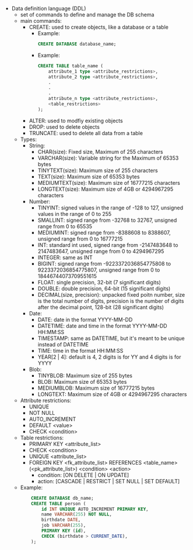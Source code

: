   * Data definition language (DDL)
    * set of commands to define and manage the DB schema
    * main commands: 
      * CREATE: used to create objects, like a database or a table
        * Example:
            ```sql
            CREATE DATABASE database_name;
            ```
        * Example:
            ```sql
            CREATE TABLE table_name (
                attribute_1 type <attribute_restrictions>,
                attribute_2 type <attribute_restrictions>,
                .
                .
                .
                attribute_n type <attribute_restrictions>,
                <table_restrictions>
            );
            ```
      * ALTER: used to modfiy existing objects
      * DROP: used to delete objects
      * TRUNCATE: used to delete all data from a table
    * Types:
      * String:
        * CHAR(size): Fixed size,  Maximum of 255 characters
        * VARCHAR(size): Variable string for the  Maximum of 65353 bytes
        * TINYTEXT(size):  Maximum size of 255 characters
        * TEXT(size):  Maximum size of 65353 bytes
        * MEDIUMTEXT(size):  Maximum size of 16777215 characters
        * LONGTEXT(size):  Maximum size of 4GB or 4294967295 characters
      * Number:
        * TINYINT: signed values in the range of -128 to 127, unsigned values in the range of 0 to 255
        * SMALLINT: signed range from -32768 to 32767, unsigned range from 0 to 65535
        * MEDIUMINT: signed range from -8388608 to 8388607, unsigned range from 0 to 16777215
        * INT: standard int used, signed range from -2147483648 to 2147483647, unsigned range from 0 to 4294967295
        * INTEGER: same as INT
        * BIGINT: signed range from -9223372036854775808 to 9223372036854775807, unsigned range from 0 to 18446744073709551615
        * FLOAT: single precision, 32-bit (7 significant digits)
        * DOUBLE: double precision, 64-bit (15 significant digits)
        * DECIMAL(size, precision): unpacked fixed poitn number, size is the total number of digits, precision is the number of digits after the decimal point, 128-bit (28 significant digits)
      * Date:
        * DATE: date in the format YYYY-MM-DD
        * DATETIME: date and time in the format YYYY-MM-DD HH:MM:SS
        * TIMESTAMP: same as DATETIME, but it's meant to be unique instead of DATETIME
        * TIME: time in the format HH:MM:SS
        * YEAR[2 | 4]: default is 4, 2 digits is for YY and 4 digits is for YYYY
      * Blob:
        * TINYBLOB: Maximum size of 255 bytes
        * BLOB: Maximum size of 65353 bytes
        * MEDIUMBLOB: Maximum size of 16777215 bytes
        * LONGTEXT: Maximum size of 4GB or 4294967295 characters
    * Attribute restrictions:
      * UNIQUE
      * NOT NULL
      * AUTO_INCREMENT
      * DEFAULT &lt;value&gt;
      * CHECK &lt;condition&gt;
    * Table restrictions:
      * PRIMARY KEY &lt;attribute_list&gt;
      * CHECK &lt;condition&gt;
      * UNIQUE &lt;attribute_list&gt;
      * FOREIGN KEY &lt;fk_attribute_list&gt; REFERENCES &lt;table_name&gt;(&lt;pk_attribute_list&gt;) &lt;condition&gt; &lt;action&gt;
        * condition: [ON DELETE | ON UPDATE] 
        * action: [CASCADE | RESTRICT | SET NULL | SET DEFAULT]
    * Example:
        ```sql
            CREATE DATABASE db_name;
            CREATE TABLE person (
                id INT UNIQUE AUTO_INCREMENT PRIMARY KEY,
                name VARCHAR(255) NOT NULL,
                birthdate DATE,
                job VARCHAR(255),
                PRIMARY KEY (id),
                CHECK (birthdate > CURRENT_DATE),
            );
        ```
